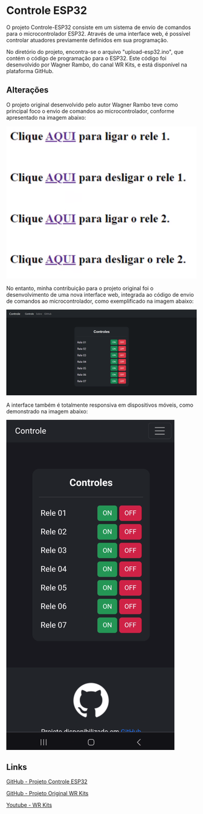 # Controle ESP32


O projeto Controle-ESP32 consiste em um sistema de envio de comandos para o microcontrolador ESP32. Através de uma interface web, é possível controlar atuadores previamente definidos em sua programação.

No diretório do projeto, encontra-se o arquivo "upload-esp32.ino", que contém o código de programação para o ESP32. Este código foi desenvolvido por Wagner Rambo, do canal WR Kits, e está disponível na plataforma GitHub.

## Alterações

O projeto original desenvolvido pelo autor Wagner Rambo teve como principal foco o envio de comandos ao microcontrolador, conforme apresentado na imagem abaixo:

![](midia/interface-original.png)

No entanto, minha contribuição para o projeto original foi o desenvolvimento de uma nova interface web, integrada ao código de envio de comandos ao microcontrolador, como exemplificado na imagem abaixo:

![](midia/interface-atual-01.png)

A interface também é totalmente responsiva em dispositivos móveis, como demonstrado na imagem abaixo:

![](midia/interface-atual-mobile-01.png)

## Links

[GitHub - Projeto Controle ESP32](https://github.com/VictorTazoi/controle-esp32.git)

[GitHub - Projeto Original WR Kits](https://github.com/wagner-rambo/arquivos/blob/c37a90bce6fd6cca6de166ee20b7168650b3a1f9/vAula369_WR_Files.rar)

[Youtube - WR Kits](https://youtu.be/WiNiXOo2rvw?si=Zdr6nqplpACOVkYA)

